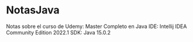 # NotasJava
Notas sobre el curso de Udemy: Master Completo en Java
IDE: Intellij IDEA Community Edition 2022.1
SDK: Java 15.0.2
